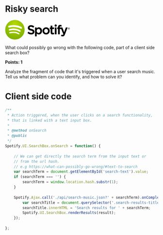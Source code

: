 Risky search
============
![Spotify Logo](../resources/spotify-logo.png)

What could possibly go wrong with the following code, part of a client side search box?

**Points: 1**

Analyze the fragment of code that it's triggered when a user search music.
Tell us what problem can you identify, and how to solve it?

Client side code
================

```javascript
/**
 * Action triggered, when the user clicks on a search functionality,
 * that is linked with a text input box.
 *
 * @method onSearch
 * @public
 */
Spotify.UI.SearchBox.onSearch = function() {

    // We can get directly the search term from the input text or
    // from the url hash.
    // e.g https://what-can-possibly-go-wrong/#text-to-search
    var searchTerm = document.getElementById('search-text').value;
    if (searchTerm === '') {
        searchTerm = window.location.hash.substr(1);
    }

    Spotify.Ajax.call('./api/search-music.json?' + searchTerm).onCompleted(function(result) {
        var searchTitle = document.querySelector('.search-results-title');
        searchTitle.innerHTML = 'Search results for ' + searchTerm;
        Spotify.UI.SearchBox.renderResults(result);
    });

};
```
